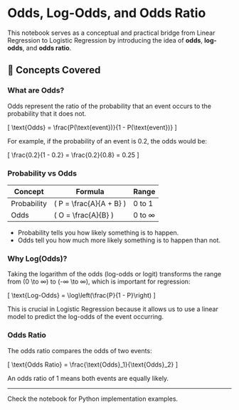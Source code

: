 
# Odds, Log-Odds, and Odds Ratio

This notebook serves as a conceptual and practical bridge from Linear Regression to Logistic Regression by introducing the idea of **odds**, **log-odds**, and **odds ratio**.

## 📘 Concepts Covered

### What are Odds?

Odds represent the ratio of the probability that an event occurs to the probability that it does not.

\[
\text{Odds} = \frac{P(​\text{event})}{1 - P(​\text{event})}
\]

For example, if the probability of an event is 0.2, the odds would be:

\[
\frac{0.2}{1 - 0.2} = \frac{0.2}{0.8} = 0.25
\]

### Probability vs Odds

| Concept      | Formula                      | Range     |
|--------------|------------------------------|-----------|
| Probability  | \( P = \frac{A}{A + B} \) | 0 to 1    |
| Odds         | \( O = \frac{A}{B} \)     | 0 to ∞    |

- Probability tells you how likely something is to happen.
- Odds tell you how much more likely something is to happen than not.

### Why Log(Odds)?

Taking the logarithm of the odds (log-odds or logit) transforms the range from \(0 \to ∞\) to \(-∞ \to ∞\), which is important for regression:

\[
\text{Log-Odds} = \log\left(\frac{P}{1 - P}\right)
\]

This is crucial in Logistic Regression because it allows us to use a linear model to predict the log-odds of the event occurring.

### Odds Ratio

The odds ratio compares the odds of two events:

\[
\text{Odds Ratio} = \frac{\text{Odds}_1}{\text{Odds}_2}
\]

An odds ratio of 1 means both events are equally likely.

---

Check the notebook for Python implementation examples.

